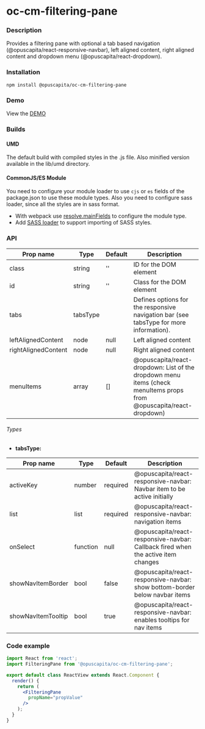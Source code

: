 # oc-cm-filtering-pane

### Description
Provides a filtering pane with optional a tab based navigation (@opuscapita/react-responsive-navbar),
left aligned content, right aligned content and dropdown menu (@opuscapita/react-dropdown).

### Installation
```
npm install @opuscapita/oc-cm-filtering-pane
```

### Demo
View the [DEMO](https://opuscapita.github.io/oc-cm-filtering-pane)

### Builds
#### UMD
The default build with compiled styles in the .js file. Also minified version available in the lib/umd directory.
#### CommonJS/ES Module
You need to configure your module loader to use `cjs` or `es` fields of the package.json to use these module types.
Also you need to configure sass loader, since all the styles are in sass format.
* With webpack use [resolve.mainFields](https://webpack.js.org/configuration/resolve/#resolve-mainfields) to configure the module type.
* Add [SASS loader](https://github.com/webpack-contrib/sass-loader) to support importing of SASS styles.

### API

| Prop name           | Type      | Default  | Description                                |
| ------------------- | --------- | -------- | ------------------------------------------ |
| class               | string    | ''       | ID for the DOM element |
| id                  | string    | ''       | Class for the DOM element |
| tabs                | tabsType  |          | Defines options for the responsive navigation bar (see tabsType for more information). |
| leftAlignedContent  | node      | null     | Left aligned content |
| rightAlignedContent | node      | null     | Right aligned content |
| menuItems           | array     | []       | @opuscapita/react-dropdown: List of the dropdown menu items (check menuItems props from @opuscapita/react-dropdown) |


###### Types

- __tabsType:__ 

| Prop name           | Type      | Default  | Description                                |
| ------------------- | --------- | -------- | ------------------------------------------ |
| activeKey           | number    | required | @opuscapita/react-responsive-navbar: Navbar item to be active initially |
| list                | list      | required | @opuscapita/react-responsive-navbar: navigation items |
| onSelect            | function  | null     | @opuscapita/react-responsive-navbar: Callback fired when the active item changes |
| showNavItemBorder   | bool      | false    | @opuscapita/react-responsive-navbar: show bottom-border below navbar items |
| showNavItemTooltip  | bool      | true     | @opuscapita/react-responsive-navbar: enables tooltips for nav items |

### Code example
```jsx
import React from 'react';
import FilteringPane from '@opuscapita/oc-cm-filtering-pane';

export default class ReactView extends React.Component {
  render() {
    return (
      <FilteringPane
        propName="propValue"
      />
    );
  }
}
```
